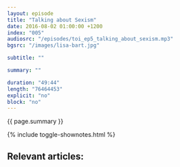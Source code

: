 ```yaml
---
layout: episode
title: "Talking about Sexism"
date: 2016-08-02 01:00:00 +1200
index: "005"
audiosrc: "/episodes/toi_ep5_talking_about_sexism.mp3"
bgsrc: "/images/lisa-bart.jpg"

subtitle: ""

summary: ""

duration: "49:44"
length: "76464453"
explicit: "no"
block: "no" 
---
```

<section class="summary" markdown="1">

{{ page.summary }}

</section>

{% include toggle-shownotes.html %}

<section id="shownotes" class="hidden" markdown="1">

## Relevant articles:

</section>
